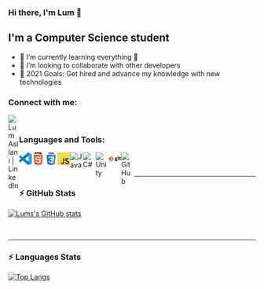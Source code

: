 ### Hi there, I'm Lum 👋

<!--
**Lum-a/Lum-a** is a ✨ _special_ ✨ repository because its `README.md` (this file) appears on your GitHub profile.

Here are some ideas to get you started:

- 🔭 I’m currently working on ...
- 🌱 I’m currently learning ...
- 👯 I’m looking to collaborate on ...
- 🤔 I’m looking for help with ...
- 💬 Ask me about ...
- 📫 How to reach me: ...
- 😄 Pronouns: ...
- ⚡ Fun fact: ...
-->

## I'm a Computer Science student 

<!--
- 🔭 I just launched my latest project: [Easy Doctor][project]!
-->
- 🌱 I’m currently learning everything 🤣
- 👯 I’m looking to collaborate with other developers
- 🥅 2021 Goals: Get hired and advance my knowledge with new technologies

### Connect with me:

[<img align="left" alt="Lum Asllani | LinkedIn" width="22px" src="https://ricardoreadingmouse.com.au/wp-content/uploads/2018/04/linkedin-logo-copy.png" />][linkedin]

<br />

### Languages and Tools:

<img align="left" alt="Visual Studio Code" width="26px" src="https://raw.githubusercontent.com/github/explore/80688e429a7d4ef2fca1e82350fe8e3517d3494d/topics/visual-studio-code/visual-studio-code.png" />
<img align="left" alt="HTML5" width="26px" src="https://raw.githubusercontent.com/github/explore/80688e429a7d4ef2fca1e82350fe8e3517d3494d/topics/html/html.png" />
<img align="left" alt="CSS3" width="26px" src="https://raw.githubusercontent.com/github/explore/80688e429a7d4ef2fca1e82350fe8e3517d3494d/topics/css/css.png" />

<img align="left" alt="JavaScript" width="26px" src="https://raw.githubusercontent.com/github/explore/80688e429a7d4ef2fca1e82350fe8e3517d3494d/topics/javascript/javascript.png" />
<img align="left" alt="Java" width="26px" src="https://www.kindpng.com/picc/m/198-1984828_java-icon-transparent-hd-png-download.png" />
<img align="left" alt="C#" width="26px" src="https://www.freeiconspng.com/uploads/c-logo-icon-18.png" />
<img align="left" alt="Unity" width="26px" src="https://cdn4.iconfinder.com/data/icons/logos-brands-5/24/unity-512.png" />
<img align="left" alt="Git" width="26px" src="https://raw.githubusercontent.com/github/explore/80688e429a7d4ef2fca1e82350fe8e3517d3494d/topics/git/git.png" />
<img align="left" alt="GitHub" width="26px" src="https://icon-library.com/images/github-icon-white/github-icon-white-5.jpg" />

<br />
<br />

---

### :zap: GitHub Stats

[![Lums's GitHub stats](https://github-readme-stats.vercel.app/api?username=Lum-a&show_icons=true&hide_border=true&theme=radical&count_private=true)](https://github.com/Lum-a/github-readme-stats)

<br/>

---

### :zap: Languages Stats

[![Top Langs](https://github-readme-stats.vercel.app/api/top-langs/?username=Lum-a&theme=radical&hide_border=true&count_private=true&langs_count=10)](https://github.com/Lum-a/github-readme-stats)


[project]: https://easy-doctor.vercel.app/
[linkedin]: https://www.linkedin.com/in/lum-asllani/
